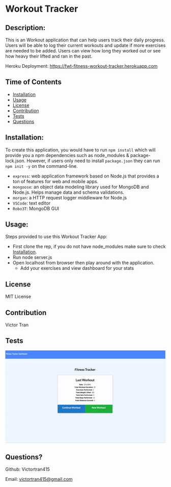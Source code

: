 # Workout Tracker

## Description:
This is an Workout application that can help users track their daily progress. Users will be able to log their current workouts and update if more exercises are needed to be added. Users can view how long they worked out or see how heavy their lifted and ran in the past. 

Heroku Deployment: https://fwt-fitness-workout-tracker.herokuapp.com

## Time of Contents
  - [Installation](#installation)
  - [Usage](#usage)
  - [License](#license)
  - [Contribution](#contribution)
  - [Tests](#tests)
  - [Questions](#questions)

## Installation:
To create this application, you would have to run `npm install` which will provide you a npm dependencies such as node_modules & package-lock.json. However, if users only need to install `package.json` they can run `npm init -y` on the command-line. 
- `express`: web application framework based on Node.js that provides a ton of features for web and mobile apps.
- `mongoose`: an object data modeling library used for MongoDB and Node.js. Helps manage data and schema validations.
- `morgan`: a HTTP request logger middleware for Node.js
- `VSCode`: text editor
- `Robo3T`: MongoDB GUI

## Usage:
Steps provided to use this Workout Tracker App:
- First clone the rep, if you do not have node_modules make sure to check [Installation](#installation).
- Run node server.js
- Open localhost from browser then play around with the application.
  - Add your exercises and view dashboard for your stats


## License
MIT License

## Contribution
Victor Tran

## Tests

<img src= "public/img/workout.gif" style="width: 600px">


## Questions?
Github: Victortran415

Email: victortran415@gmail.com

